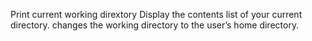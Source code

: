 Print current working dirextory
Display the contents list of your current directory.
changes the working directory to the user’s home directory.
